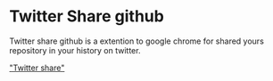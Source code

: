 # Twitter Share github

Twitter share github is a extention to google chrome for
shared yours repository in your history on twitter.

["Twitter share"](/assets/twitter-shared-github.png)
